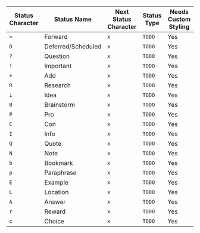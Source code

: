 <!-- placeholder to force blank line before table -->

|  Status Character | Status Name | Next Status Character | Status Type | Needs Custom Styling |
|  ----- | ----- | ----- | ----- | ----- |
|  `>` | Forward | `x` | `TODO` | Yes |
|  `D` | Deferred/Scheduled | `x` | `TODO` | Yes |
|  `?` | Question | `x` | `TODO` | Yes |
|  `!` | Important | `x` | `TODO` | Yes |
|  `+` | Add | `x` | `TODO` | Yes |
|  `R` | Research | `x` | `TODO` | Yes |
|  `i` | Idea | `x` | `TODO` | Yes |
|  `B` | Brainstorm | `x` | `TODO` | Yes |
|  `P` | Pro | `x` | `TODO` | Yes |
|  `C` | Con | `x` | `TODO` | Yes |
|  `I` | Info | `x` | `TODO` | Yes |
|  `Q` | Quote | `x` | `TODO` | Yes |
|  `N` | Note | `x` | `TODO` | Yes |
|  `b` | Bookmark | `x` | `TODO` | Yes |
|  `p` | Paraphrase | `x` | `TODO` | Yes |
|  `E` | Example | `x` | `TODO` | Yes |
|  `L` | Location | `x` | `TODO` | Yes |
|  `A` | Answer | `x` | `TODO` | Yes |
|  `r` | Reward | `x` | `TODO` | Yes |
|  `c` | Choice | `x` | `TODO` | Yes |


<!-- placeholder to force blank line after table -->

